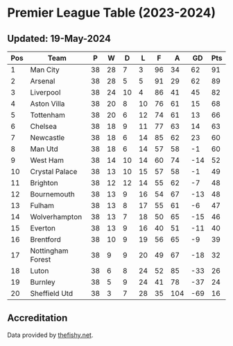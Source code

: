 # Premier League Table (2023-2024)
## Updated: 19-May-2024

| Pos | Team | P | W | D | L | F | A | GD | Pts |
| --- | --- | --- | --- | --- | --- | --- | --- | --- | --- |
| 1 | Man City | 38 | 28 | 7 | 3 | 96 | 34 | 62 | 91 |
| 2 | Arsenal | 38 | 28 | 5 | 5 | 91 | 29 | 62 | 89 |
| 3 | Liverpool | 38 | 24 | 10 | 4 | 86 | 41 | 45 | 82 |
| 4 | Aston Villa | 38 | 20 | 8 | 10 | 76 | 61 | 15 | 68 |
| 5 | Tottenham | 38 | 20 | 6 | 12 | 74 | 61 | 13 | 66 |
| 6 | Chelsea | 38 | 18 | 9 | 11 | 77 | 63 | 14 | 63 |
| 7 | Newcastle | 38 | 18 | 6 | 14 | 85 | 62 | 23 | 60 |
| 8 | Man Utd | 38 | 18 | 6 | 14 | 57 | 58 | -1 | 60 |
| 9 | West Ham | 38 | 14 | 10 | 14 | 60 | 74 | -14 | 52 |
| 10 | Crystal Palace | 38 | 13 | 10 | 15 | 57 | 58 | -1 | 49 |
| 11 | Brighton | 38 | 12 | 12 | 14 | 55 | 62 | -7 | 48 |
| 12 | Bournemouth | 38 | 13 | 9 | 16 | 54 | 67 | -13 | 48 |
| 13 | Fulham | 38 | 13 | 8 | 17 | 55 | 61 | -6 | 47 |
| 14 | Wolverhampton | 38 | 13 | 7 | 18 | 50 | 65 | -15 | 46 |
| 15 | Everton | 38 | 13 | 9 | 16 | 40 | 51 | -11 | 40 |
| 16 | Brentford | 38 | 10 | 9 | 19 | 56 | 65 | -9 | 39 |
| 17 | Nottingham Forest | 38 | 9 | 9 | 20 | 49 | 67 | -18 | 32 |
| 18 | Luton | 38 | 6 | 8 | 24 | 52 | 85 | -33 | 26 |
| 19 | Burnley | 38 | 5 | 9 | 24 | 41 | 78 | -37 | 24 |
| 20 | Sheffield Utd | 38 | 3 | 7 | 28 | 35 | 104 | -69 | 16 |

## Accreditation 

Data provided by [thefishy.net](https://www.thefishy.net/).